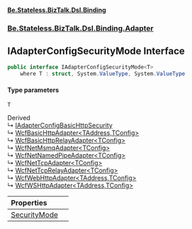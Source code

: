 #### [Be.Stateless.BizTalk.Dsl.Binding](README.md 'README')
### [Be.Stateless.BizTalk.Dsl.Binding.Adapter](Be.Stateless.BizTalk.Dsl.Binding.Adapter.md 'Be.Stateless.BizTalk.Dsl.Binding.Adapter')

## IAdapterConfigSecurityMode<T> Interface

```csharp
public interface IAdapterConfigSecurityMode<T>
    where T : struct, System.ValueType, System.ValueType
```
#### Type parameters

<a name='Be.Stateless.BizTalk.Dsl.Binding.Adapter.IAdapterConfigSecurityMode_T_.T'></a>

`T`

Derived  
&#8627; [IAdapterConfigBasicHttpSecurity](IAdapterConfigBasicHttpSecurity.md 'Be.Stateless.BizTalk.Dsl.Binding.Adapter.IAdapterConfigBasicHttpSecurity')  
&#8627; [WcfBasicHttpAdapter&lt;TAddress,TConfig&gt;](WcfBasicHttpAdapter_TAddress,TConfig_.md 'Be.Stateless.BizTalk.Dsl.Binding.Adapter.WcfBasicHttpAdapter<TAddress,TConfig>')  
&#8627; [WcfBasicHttpRelayAdapter&lt;TConfig&gt;](WcfBasicHttpRelayAdapter_TConfig_.md 'Be.Stateless.BizTalk.Dsl.Binding.Adapter.WcfBasicHttpRelayAdapter<TConfig>')  
&#8627; [WcfNetMsmqAdapter&lt;TConfig&gt;](WcfNetMsmqAdapter_TConfig_.md 'Be.Stateless.BizTalk.Dsl.Binding.Adapter.WcfNetMsmqAdapter<TConfig>')  
&#8627; [WcfNetNamedPipeAdapter&lt;TConfig&gt;](WcfNetNamedPipeAdapter_TConfig_.md 'Be.Stateless.BizTalk.Dsl.Binding.Adapter.WcfNetNamedPipeAdapter<TConfig>')  
&#8627; [WcfNetTcpAdapter&lt;TConfig&gt;](WcfNetTcpAdapter_TConfig_.md 'Be.Stateless.BizTalk.Dsl.Binding.Adapter.WcfNetTcpAdapter<TConfig>')  
&#8627; [WcfNetTcpRelayAdapter&lt;TConfig&gt;](WcfNetTcpRelayAdapter_TConfig_.md 'Be.Stateless.BizTalk.Dsl.Binding.Adapter.WcfNetTcpRelayAdapter<TConfig>')  
&#8627; [WcfWebHttpAdapter&lt;TAddress,TConfig&gt;](WcfWebHttpAdapter_TAddress,TConfig_.md 'Be.Stateless.BizTalk.Dsl.Binding.Adapter.WcfWebHttpAdapter<TAddress,TConfig>')  
&#8627; [WcfWSHttpAdapter&lt;TAddress,TConfig&gt;](WcfWSHttpAdapter_TAddress,TConfig_.md 'Be.Stateless.BizTalk.Dsl.Binding.Adapter.WcfWSHttpAdapter<TAddress,TConfig>')

| Properties | |
| :--- | :--- |
| [SecurityMode](IAdapterConfigSecurityMode_T_.SecurityMode.md 'Be.Stateless.BizTalk.Dsl.Binding.Adapter.IAdapterConfigSecurityMode<T>.SecurityMode') | |
